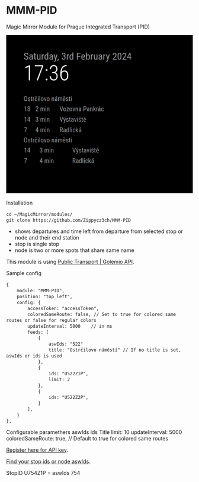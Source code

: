 # MMM-PID
Magic Mirror Module for Prague Integrated Transport (PID)

![Screenshot of PID module](images/module.png)

Installation
```
cd ~/MagicMirror/modules/
git clone https://github.com/Zippycz3ch/MMM-PID
```

- shows departures and time left from departure from selected stop or node and their end station
- stop is single stop
- node is two or more spots that share same name 

This module is using [Public Transport | Golemio API](https://api.golemio.cz/pid/docs/openapi/#/%F0%9F%9A%8F%20PID%20Departure%20Boards/get_pid_departureboards).

Sample config
```
{
    module: "MMM-PID",
    position: "top_left",
    config: {
        accessToken: "accessToken",
        coloredSameRoute: false, // Set to true for colored same routes or false for regular colors
        updateInterval: 5000    // in ms
        feeds: [
            {
                aswIds: "522"
                title: "Ostrčilovo náměstí" // If no title is set, aswIds or ids is used
            },
            { 
                ids: "U522Z1P",
                limit: 2
            },
            {
                ids: "U522Z2P",
            }
        ],
    }
}, 
```

Configurable paramethers
aswIds
ids
Title
limit: 10
updateInterval: 5000
coloredSameRoute: true, // Default to true for colored same routes

[Register here for API key](https://api.golemio.cz/api-keys/auth/sign-in).


[Find your stop ids or node aswIds](stopids/stops.txt).

StopID U754Z1P = aswIds 754